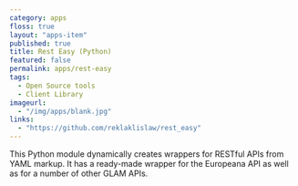 ```yaml
---
category: apps
floss: true
layout: "apps-item"
published: true
title: Rest Easy (Python)
featured: false
permalink: apps/rest-easy
tags: 
  - Open Source tools
  - Client Library
imageurl:
  - "/img/apps/blank.jpg"
links: 
  - "https://github.com/reklaklislaw/rest_easy"
---
```

This Python module dynamically creates wrappers for RESTful APIs from YAML markup. It has a ready-made wrapper for the Europeana API as well as for a number of other GLAM APIs.
